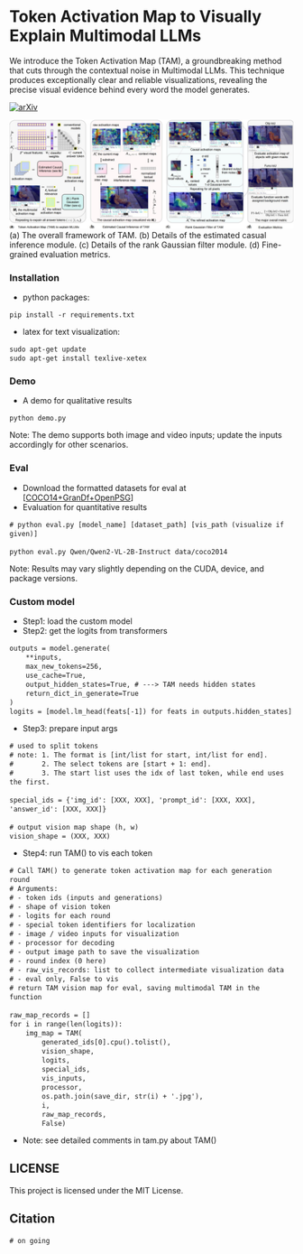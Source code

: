 # Token Activation Map to Visually Explain Multimodal LLMs
We introduce the Token Activation Map (TAM), a groundbreaking method that cuts through the contextual noise in Multimodal LLMs. This technique produces exceptionally clear and reliable visualizations, revealing the precise visual evidence behind every word the model generates.

[![arXiv](https://img.shields.io/badge/arXiv-2333.2333-brown?logo=arxiv&style=flat-square)](https://arxiv.org/abs/2333.2333)


![Overview](imgs/overview.jpg)
(a) The overall framework of TAM. (b) Details of the estimated casual inference module. (c) Details of the rank Gaussian filter module. (d) Fine-grained evaluation metrics.

### Installation
* python packages:
```
pip install -r requirements.txt
```
* latex for text visualization:
```
sudo apt-get update
sudo apt-get install texlive-xetex
```

### Demo
* A demo for qualitative results
```
python demo.py
```
Note: The demo supports both image and video inputs; update the inputs accordingly for other scenarios.


### Eval
* Download the formatted datasets for eval at [[COCO14+GranDf+OpenPSG](https://hkustconnect-my.sharepoint.com/:u:/g/personal/ylini_connect_ust_hk/EXL-stkCxk5DnwRkNw9MgSABu1vFPv_0FI60yxl0OYxSGQ?e=V3qjHh)]
* Evaluation for quantitative results
```
# python eval.py [model_name] [dataset_path] [vis_path (visualize if given)]

python eval.py Qwen/Qwen2-VL-2B-Instruct data/coco2014
```
Note: Results may vary slightly depending on the CUDA, device, and package versions.


### Custom model
* Step1: load the custom model
* Step2: get the logits from transformers
```
outputs = model.generate(
    **inputs,
    max_new_tokens=256,
    use_cache=True,
    output_hidden_states=True, # ---> TAM needs hidden states
    return_dict_in_generate=True
)
logits = [model.lm_head(feats[-1]) for feats in outputs.hidden_states]
```
* Step3: prepare input args
```
# used to split tokens
# note: 1. The format is [int/list for start, int/list for end].
#       2. The select tokens are [start + 1: end].
#       3. The start list uses the idx of last token, while end uses the first.

special_ids = {'img_id': [XXX, XXX], 'prompt_id': [XXX, XXX], 'answer_id': [XXX, XXX]}

# output vision map shape (h, w)
vision_shape = (XXX, XXX)
```
* Step4: run TAM() to vis each token
```
# Call TAM() to generate token activation map for each generation round
# Arguments:
# - token ids (inputs and generations)
# - shape of vision token
# - logits for each round
# - special token identifiers for localization
# - image / video inputs for visualization
# - processor for decoding
# - output image path to save the visualization
# - round index (0 here)
# - raw_vis_records: list to collect intermediate visualization data
# - eval only, False to vis
# return TAM vision map for eval, saving multimodal TAM in the function

raw_map_records = []
for i in range(len(logits)):
    img_map = TAM(
        generated_ids[0].cpu().tolist(),
        vision_shape,
        logits,
        special_ids,
        vis_inputs,
        processor,
        os.path.join(save_dir, str(i) + '.jpg'),
        i,
        raw_map_records,
        False)
```
* Note: see detailed comments in tam.py about TAM()


## LICENSE
This project is licensed under the MIT License.

## Citation
```
# on going
```
